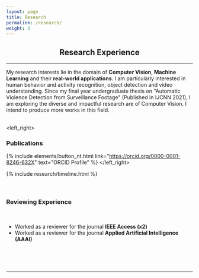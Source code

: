 ```yaml
---
layout: page
title: Research
permalink: /research/
weight: 3
---
```

<div align="center">
<h2><b>Research</b> Experience</h2>
</div>
<hr/>
<h7 style="text-align: justify;">My research interests lie in the domain of <b>Computer Vision</b>, <b>Machine Learning</b> and their <b>real-world applications</b>. I am particularly interested in human behavior and activity recognition, object detection and video understanding. Since my final year undergraduate thesis on "Automatic Violence Detection from Surveillance Footage" (Published in IJCNN 2021), I am exploring the diverse and impactful research are of Computer Vision. I intend to produce more works in this field.</h7>
<br/>
<br/>

<left_right>
<span><h3 align="left"><b>Publications</b></h3></span>
<span>{% include elements/button_nt.html link="https://orcid.org/0000-0001-8246-632X" text="ORCID Profile" %}</span>
</left_right>
<div class="row">
{% include research/timeline.html %}
</div>

<br/>
<br/>

<h3 align="left"><b>Reviewing Experience</b></h3>
<br/>
<ul>
  <li>Worked as a reviewer for the journal <b>IEEE Access (x2)</b></li>
  <li>Worked as a reviewer for the journal <b>Applied Artificial Intelligence (AAAI)</b></li>
</ul>
<br/>

<br/>
<br/>

<hr/>